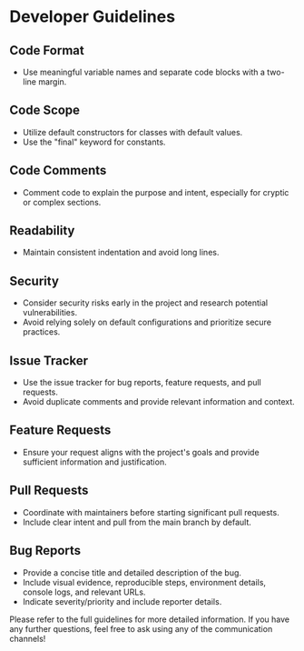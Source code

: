 # Developer Guidelines

## Code Format
- Use meaningful variable names and separate code blocks with a two-line margin.

## Code Scope
- Utilize default constructors for classes with default values.
- Use the "final" keyword for constants.

## Code Comments
- Comment code to explain the purpose and intent, especially for cryptic or complex sections.

## Readability
- Maintain consistent indentation and avoid long lines.

## Security
- Consider security risks early in the project and research potential vulnerabilities.
- Avoid relying solely on default configurations and prioritize secure practices.

## Issue Tracker
- Use the issue tracker for bug reports, feature requests, and pull requests.
- Avoid duplicate comments and provide relevant information and context.

## Feature Requests
- Ensure your request aligns with the project's goals and provide sufficient information and justification.

## Pull Requests
- Coordinate with maintainers before starting significant pull requests.
- Include clear intent and pull from the main branch by default.

## Bug Reports
- Provide a concise title and detailed description of the bug.
- Include visual evidence, reproducible steps, environment details, console logs, and relevant URLs.
- Indicate severity/priority and include reporter details.

Please refer to the full guidelines for more detailed information. If you have any further questions, feel free to ask using any of the communication channels!
